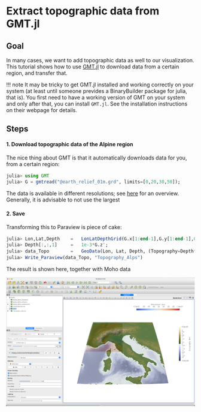 # Extract topographic data from GMT.jl 

## Goal

In many cases, we want to add topographic data as well to our visualization. This tutorial shows how to use [GMT.jl](https://github.com/GenericMappingTools/GMT.jl) to download data from a certain region, and transfer that.

!!! note
    It may be tricky to get GMT.jl installed and working correctly on your system (at least until someone prevides a BinaryBuilder package for julia, that is). You first need to have a working version of GMT on your system and only after that, you can install `GMT.jl`. See the installation instructions on their webpage for details.


## Steps

#### 1. Download topographic data of the Alpine region

The nice thing about GMT is that it automatically downloads data for you, from a certain region:

```julia
julia> using GMT
julia> G = gmtread("@earth_relief_01m.grd", limits=[0,20,30,50]);
```
The data is available in different resolutions; see [here](http://gmt.soest.hawaii.edu/doc/latest/grdimage.html) for an overview. Generally, it is advisable to not use the largest 

#### 2. Save

Transforming this to Paraview is piece of cake:

```julia
julia> Lon,Lat,Depth    =   LonLatDepthGrid(G.x[1:end-1],G.y[1:end-1],0);
julia> Depth[:,:,1]     =   1e-3*G.z';
julia> data_Topo        =   GeoData(Lon, Lat, Depth, (Topography=Depth*km,))
julia> Write_Paraview(data_Topo, "Topography_Alps") 
```
The result is shown here, together with Moho data

![Tutorial_GMT_topography](../assets/img/Tutorial_GMT_topography.png)